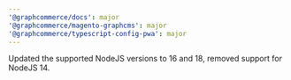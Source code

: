 ```yaml
---
'@graphcommerce/docs': major
'@graphcommerce/magento-graphcms': major
'@graphcommerce/typescript-config-pwa': major
---
```


Updated the supported NodeJS versions to 16 and 18, removed support for NodeJS 14.
